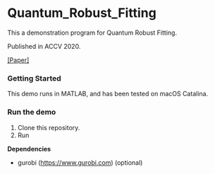 # Quantum_Robust_Fitting
This a demonstration program for Quantum Robust Fitting.

Published in ACCV 2020.

[[Paper]](https://openaccess.thecvf.com/content/ACCV2020/papers/Chin_Quantum_Robust_Fitting_ACCV_2020_paper.pdf)


### Getting Started ###
This demo runs in MATLAB, and has been tested on macOS Catalina.

### Run the demo ###
1. Clone this repository.
2. Run 


**Dependencies**
- gurobi (https://www.gurobi.com) (optional)

